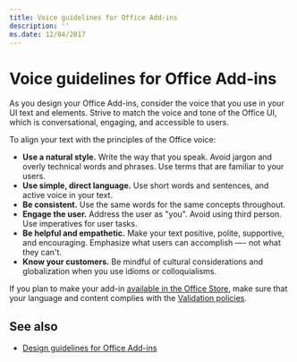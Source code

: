 ```yaml
---
title: Voice guidelines for Office Add-ins
description: ''
ms.date: 12/04/2017
---
```



# Voice guidelines for Office Add-ins

As you design your Office Add-ins, consider the voice that you use in your UI text and elements. Strive to match the voice and tone of the Office UI, which is conversational, engaging, and accessible to users. 

To align your text with the principles of the Office voice:

- **Use a natural style.** Write the way that you speak. Avoid jargon and overly technical words and phrases. Use terms that are familiar to your users.
- **Use simple, direct language.** Use short words and sentences, and active voice in your text. 
- **Be consistent.** Use the same words for the same concepts throughout.
- **Engage the user.** Address the user as "you". Avoid using third person. Use imperatives for user tasks.
- **Be helpful and empathetic.** Make your text positive, polite, supportive, and encouraging. Emphasize what users can accomplish ―- not what they can't.
- **Know your customers.** Be mindful of cultural considerations and globalization when you use idioms or colloquialisms.

If you plan to make your add-in [available in the Office Store](https://docs.microsoft.com/en-us/office/dev/store/submit-to-the-office-store), make sure that your language and content complies with the [Validation policies](https://docs.microsoft.com/en-us/office/dev/store/validation-policies).

## See also

- [Design guidelines for Office Add-ins](../add-in-design.md)